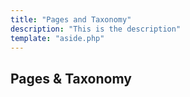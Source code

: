 ```yaml
---
title: "Pages and Taxonomy"
description: "This is the description"
template: "aside.php"
---
```


## Pages & Taxonomy
